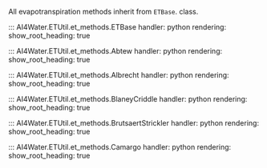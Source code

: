 All evapotranspiration methods inherit from `ETBase`. class.

::: AI4Water.ETUtil.et_methods.ETBase
    handler: python
    rendering:
        show_root_heading: true
        
::: AI4Water.ETUtil.et_methods.Abtew
    handler: python
    rendering:
        show_root_heading: true
        
::: AI4Water.ETUtil.et_methods.Albrecht
    handler: python
    rendering:
        show_root_heading: true

::: AI4Water.ETUtil.et_methods.BlaneyCriddle
    handler: python
    rendering:
        show_root_heading: true

::: AI4Water.ETUtil.et_methods.BrutsaertStrickler
    handler: python
    rendering:
        show_root_heading: true

::: AI4Water.ETUtil.et_methods.Camargo
    handler: python
    rendering:
        show_root_heading: true
